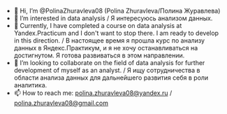 - 👋 Hi, I’m @PolinaZhuravleva08 (Polina Zhuravleva/Полина Журавлева)
- 👀 I’m interested in data analysis / Я интересуюсь анализом данных.
- 🌱 Currently, I have completed a course on data analysis at Yandex.Practicum and I don't want to stop there. I am ready to develop in this direction. / В настоящее время я прошла курс по анализу данных в Яндекс.Практикум, и я не хочу останавливаться на достигнутом. Я готова развиваться в этом направлении.
- 💞️ I’m looking to collaborate on the field of data analysis for further development of myself as an analyst. / Я ищу сотрудничества в области анализа данных для дальнейшего развития себя в роли аналитика.
- 📫 How to reach me: polina.zhuravleva08@yandex.ru / polina.zhuravleva08@gmail.com

<!---
PolinaZhuravleva08/PolinaZhuravleva08 is a ✨ special ✨ repository because its `README.md` (this file) appears on your GitHub profile.
You can click the Preview link to take a look at your changes.
--->
